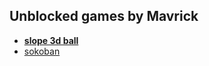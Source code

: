 ## Unblocked games by Mavrick
- [**slope 3d ball**](https://m4vr1ck4.github.io/games/slope.html)
- [sokoban](https://m4vr1ck4.github.io/sokoban/)
